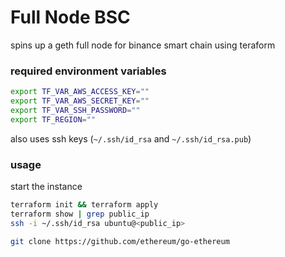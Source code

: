 # Full Node BSC

spins up a geth full node for binance smart chain using teraform

### required environment variables

```bash
export TF_VAR_AWS_ACCESS_KEY=""
export TF_VAR_AWS_SECRET_KEY=""
export TF_VAR_SSH_PASSWORD=""
export TF_REGION=""
```

also uses ssh keys (`~/.ssh/id_rsa` and `~/.ssh/id_rsa.pub`)

### usage

start the instance

```bash
terraform init && terraform apply
terraform show | grep public_ip
ssh -i ~/.ssh/id_rsa ubuntu@<public_ip>
```

```bash
git clone https://github.com/ethereum/go-ethereum
```
